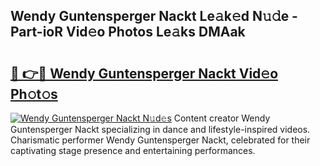 ## Wendy Guntensperger Nackt Le𝚊k𝚎d N𝚞𝚍e - Part-ioR Vid𝚎o Photos Le𝚊ks DMAak

# <h2><a href="http://fb4uij.evod.top/?m=Wendy+Guntensperger+Nackt">🔗 👉🔴 Wendy Guntensperger Nackt Vid𝚎o Ph𝚘t𝚘s</a></h2>

[![Wendy Guntensperger Nackt N𝚞d𝚎s](https://i.imgur.com/8V9OHl7.gif)](http://fb4uij.evod.top/?m=Wendy+Guntensperger+Nackt)
Content creator Wendy Guntensperger Nackt specializing in dance and lifestyle-inspired videos. Charismatic performer Wendy Guntensperger Nackt, celebrated for their captivating stage presence and entertaining performances. 

